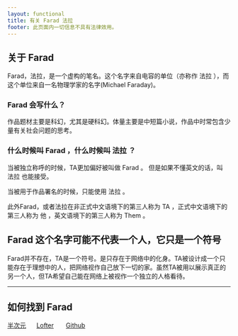 ```yaml
---
layout: functional
title: 有关 Farad 法拉
footer: 此页面内一切信息不具有法律效用。
---
```


## 关于 Farad

Farad，法拉，是一个虚构的笔名。这个名字来自电容的单位（亦称作 法拉 ），而这个单位来自一名物理学家的名字(Michael Faraday)。

### Farad 会写什么？

作品题材主要是科幻，尤其是硬科幻。体量主要是中短篇小说，作品中时常包含少量有关社会问题的思考。

### 什么时候叫 Farad ，什么时候叫 法拉 ？

当被独立称呼的时候，TA更加偏好被叫做 Farad 。
但是如果不懂英文的话，叫 法拉 也能接受。

当被用于作品署名的时候，只能使用 法拉 。

此外Farad，或者法拉在非正式中文语境下的第三人称为 TA ，正式中文语境下的第三人称为 他 ，英文语境下的第三人称为 Them 。

## Farad 这个名字可能不代表一个人，它只是一个符号

Farad并不存在，TA是一个符号。是只存在于网络中的化身。TA被设计成一个只能存在于理想中的人，把网络视作自己放下一切的家。虽然TA被用以展示真正的另一个人，但TA希望自己能在网络上被视作一个独立的人格看待。

-----

## 如何找到 Farad

[半次元](https://bcy.net/u/954030853732910)&nbsp;&nbsp;&nbsp;&nbsp;&nbsp;&nbsp;[Lofter](https://farad314.lofter.com/)
&nbsp;&nbsp;&nbsp;&nbsp;&nbsp;&nbsp;[Github](https://github.com/farad314)
